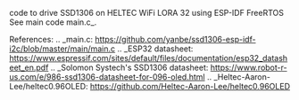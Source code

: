 code to drive SSD1306 on HELTEC WiFi LORA 32 using ESP-IDF FreeRTOS
See main code main.c_.

References:
.. _main.c: https://github.com/yanbe/ssd1306-esp-idf-i2c/blob/master/main/main.c
.. _ESP32 datasheet: https://www.espressif.com/sites/default/files/documentation/esp32_datasheet_en.pdf
.. _Solomon Systech's SSD1306 datasheet: https://www.robot-r-us.com/e/986-ssd1306-datasheet-for-096-oled.html
.. _Heltec-Aaron-Lee/heltec0.96OLED: https://github.com/Heltec-Aaron-Lee/heltec0.96OLED
